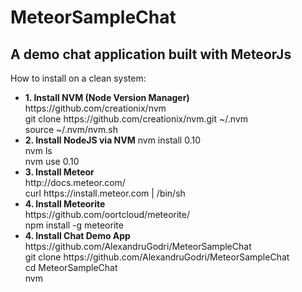 <h1>MeteorSampleChat</h1>

<h2>A demo chat application built with MeteorJs</h2>

<p>How to install on a clean system:</p>

<ul>
<li>
<b>1. Install NVM (Node Version Manager)</b>
<br>
https://github.com/creationix/nvm
<br>
git clone https://github.com/creationix/nvm.git ~/.nvm
<br>
source ~/.nvm/nvm.sh
</li>
<li>
<b>2. Install NodeJS via NVM</b>
nvm install 0.10
<br>
nvm ls
<br>
nvm use 0.10
</li>
<li>
<b>3. Install Meteor</b>
<br>
http://docs.meteor.com/
<br>
curl https://install.meteor.com | /bin/sh
</li>
<li>
<b>4. Install Meteorite</b>
<br>
https://github.com/oortcloud/meteorite/
<br>
npm install -g meteorite
</li>
<li>
<b>4. Install Chat Demo App</b>
<br>
https://github.com/AlexandruGodri/MeteorSampleChat
<br>
git clone https://github.com/AlexandruGodri/MeteorSampleChat
<br>
cd MeteorSampleChat
<br>
nvm
</li>
</ul>
